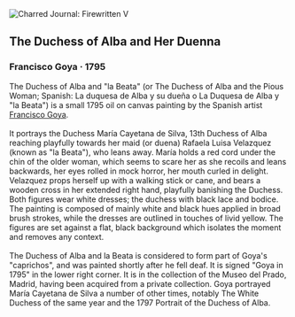 <div class="artwork-of-the-day">
  <div class="container">
    <div class="img-wrapper">
      <img
        src="https://uploads7.wikiart.org/images/francisco-goya/the-duchess-of-alba-and-her-duenna-1795.jpg!Large.jpg"
        alt="Charred Journal: Firewritten V" />
    </div>
    <div class="artwork-detail">
      <div class="artwork-origin"> 
        <h2 class="artwork-name">The Duchess of Alba and Her Duenna</h2>
        <h3 class="artist">
          Francisco Goya
                    ·  1795
        </h3>
      </div>
      <p class="description">
        <span class="artwork-description-text ng-binding" ng-bind-html="viewModel.ArtworkOfTheDay.Description | unsafe">The Duchess of Alba and "la Beata" (or The Duchess of Alba and the Pious Woman; Spanish: La duquesa de Alba y su dueña o La Duquesa de Alba y "la Beata") is a small 1795 oil on canvas painting by the Spanish artist <a target="_blank" href="/en/francisco-goya">Francisco Goya</a>.
<br>
<br>It portrays the Duchess María Cayetana de Silva, 13th Duchess of Alba reaching playfully towards her maid (or duena) Rafaela Luisa Velazquez (known as "la Beata"), who leans away. María holds a red cord under the chin of the older woman, which seems to scare her as she recoils and leans backwards, her eyes rolled in mock horror, her mouth curled in delight. Velazquez props herself up with a walking stick or cane, and bears a wooden cross in her extended right hand, playfully banishing the Duchess. Both figures wear white dresses; the duchess with black lace and bodice. The painting is composed of mainly white and black hues applied in broad brush strokes, while the dresses are outlined in touches of livid yellow. The figures are set against a flat, black background which isolates the moment and removes any context.
<br>
<br>The Duchess of Alba and la Beata is considered to form part of Goya's "caprichos", and was painted shortly after he fell deaf. It is signed "Goya in 1795" in the lower right corner. It is in the collection of the Museo del Prado, Madrid, having been acquired from a private collection. Goya portrayed María Cayetana de Silva a number of other times, notably The White Duchess of the same year and the 1797 Portrait of the Duchess of Alba.</span>
                        <div class="text-shadow-container" ng-show="showShadow" style=""></div>
      </p>
    </div>
  </div>

</div>
